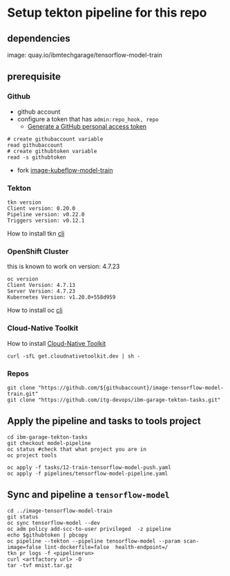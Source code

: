 
# Setup tekton pipeline for this repo

## dependencies
image: quay.io/ibmtechgarage/tensorflow-model-train 

## prerequisite
     
### Github
- github account
- configure a token that has `admin:repo_hook, repo` 
    - [Generate a GitHub personal access token](https://www.ibm.com/docs/en/cloud-paks/cp-applications/4.2?topic=accelerators-building-deploying-applications)
``` 
# create githubaccount variable
read githubaccount
# create githubtoken variable
read -s githubtoken
```
- fork [image-kubeflow-model-train](https://github.com/itg-devops/image-tensorflow-model-train.git)


### Tekton
```
tkn version  
Client version: 0.20.0
Pipeline version: v0.22.0
Triggers version: v0.12.1
```
How to install tkn [cli](https://github.com/tektoncd/cli) 


### OpenShift Cluster
this is known to work on version: 4.7.23

```
oc version
Client Version: 4.7.13
Server Version: 4.7.23
Kubernetes Version: v1.20.0+558d959
```
How to install oc [cli](https://docs.openshift.com/container-platform/4.2/cli_reference/openshift_cli/getting-started-cli.html#cli-installing-cli_cli-developer-commands)

### Cloud-Native Toolkit
How to install [Cloud-Native Toolkit](https://cloudnativetoolkit.dev)
```
curl -sfL get.cloudnativetoolkit.dev | sh -
```

### Repos
```
git clone "https://github.com/${githubaccount}/image-tensorflow-model-train.git"
git clone "https://github.com/itg-devops/ibm-garage-tekton-tasks.git"
```

## Apply the pipeline and tasks to tools project
```
cd ibm-garage-tekton-tasks
git checkout model-pipeline
oc status #check that what project you are in 
oc project tools

oc apply -f tasks/12-train-tensorflow-model-push.yaml
oc apply -f pipelines/tensorflow-model-pipeline.yaml
```

## Sync and pipeline a `tensorflow-model` 
```
cd ../image-tensorflow-model-train
git status
oc sync tensorflow-model --dev
oc adm policy add-scc-to-user privileged  -z pipeline 
echo $githubtoken | pbcopy
oc pipeline --tekton --pipeline tensorflow-model --param scan-image=false lint-dockerfile=false  health-endpoint=/ 
tkn pr logs -f <pipelinerun>
curl <artfactory url> -O
tar -tvf mnist.tar.gz
```

